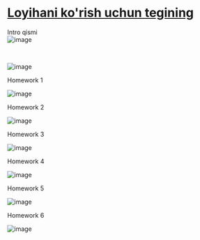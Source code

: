 # [Loyihani ko'rish uchun tegining](https://lesson67html.netlify.app)

Intro qismi
<br/>
![image](https://github.com/Tohirjon-Odilov/Bootcamp-Result/assets/82634626/4e7c8829-feb3-4348-a6f7-e3908b81cc45)

<br/>

![image](https://github.com/Tohirjon-Odilov/Bootcamp-Result/assets/82634626/dc84c6a1-9b34-49e9-8579-efddb176ed13)


Homework 1

![image](https://github.com/Tohirjon-Odilov/Bootcamp-Result/assets/82634626/b8e3197a-03be-4dc7-ae62-2f7e8247ef95)


Homework 2

![image](https://github.com/Tohirjon-Odilov/Bootcamp-Result/assets/82634626/7cdd4494-8177-4500-9c3e-b9e87c104bac)


Homework 3

![image](https://github.com/Tohirjon-Odilov/Bootcamp-Result/assets/82634626/eac44233-2888-4099-8475-ab0cce78754b)


Homework 4

![image](https://github.com/Tohirjon-Odilov/Bootcamp-Result/assets/82634626/6c8d089b-3f47-4a46-9851-425c13a8b015)


Homework 5

![image](https://github.com/Tohirjon-Odilov/Bootcamp-Result/assets/82634626/c82271d7-c606-4605-9dce-66bb49c9e526)


Homework 6

![image](https://github.com/Tohirjon-Odilov/Bootcamp-Result/assets/82634626/251e643f-de4f-405a-8fc6-6ba0d88790aa)
